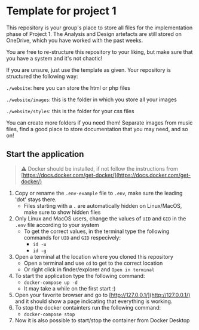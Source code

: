 # Template for project 1

This repository is your group's place to store all files for the implementation phase of Project 1. The Analysis and Design artefacts are still stored on OneDrive, which you have worked with the past weeks.

You are free to re-structure this repository to your liking, but make sure that you have a system and it's not chaotic!

If you are unsure, just use the template as given. Your repository is structured the following way:

`./website`: here you can store the html or php files

`./website/images`: this is the folder in which you store all your images

`./website/styles`: this is the folder for your css files

You can create more folders if you need them! Separate images from music files, find a good place to store documentation that you may need, and so on!

## Start the application

> :warning: Docker should be installed, if not follow the instructions from [https://docs.docker.com/get-docker/](https://docs.docker.com/get-docker/)

1. Copy or rename the `.env-example` file to `.env`, make sure the leading 'dot' stays there.
    - Files starting with a `.` are automatically hidden on Linux/MacOS, make sure to show hidden files 
2. Only Linux and MacOS users, change the values of `UID` and `GID` in the `.env` file according to your system
     - To get the correct values, in the terminal type the following commands for `UID` and `GID` respecively:
        - `id -u`
        - `id -g`
3. Open a terminal at the location where you cloned this repository
    - Open a terminal and use `cd` to get to the correct location
    - Or right click in finder/explorer and `Open in terminal`
4. To start the application type the following command:
    - `docker-compose up -d`
    - It may take a while on the first start :)
5. Open your favorite browser and go to [http://127.0.0.1/](http://127.0.0.1/) and it should show a page indicating that everything is working.
6. To stop the docker containters run the following command:
    - `docker-compose stop`
7. Now it is also possible to start/stop the container from Docker Desktop
